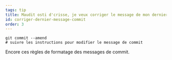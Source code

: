 ```yaml
---
tags: tip
title: Maudit osti d'crisse, je veux corriger le message de mon dernier commit&nbsp;!
id: corriger-dernier-message-commit
order: 3
---
```

```git
git commit --amend
# suivre les instructions pour modifier le message de commit
```

Encore ces règles de formatage des messages de commit.

